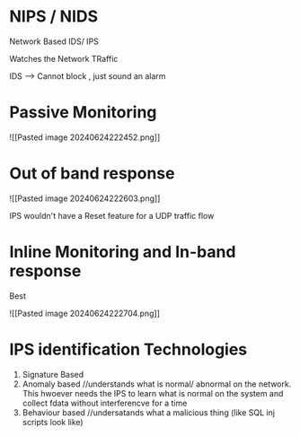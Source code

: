 # NIPS / NIDS

Network Based IDS/ IPS

Watches the Network TRaffic

IDS --> Cannot block , just sound an alarm

# Passive Monitoring

![[Pasted image 20240624222452.png]]

# Out of band response

![[Pasted image 20240624222603.png]]

IPS wouldn't have a Reset feature for a UDP traffic flow

# Inline Monitoring and In-band response
Best


![[Pasted image 20240624222704.png]]

# IPS identification Technologies

1. Signature Based
2. Anomaly based //understands what is normal/ abnormal on the network. This hwoever needs the IPS to learn what is normal on the system and collect fdata without interferencve  for a time
3. Behaviour based //undersatands what a malicious thing (like SQL inj scripts look like)

